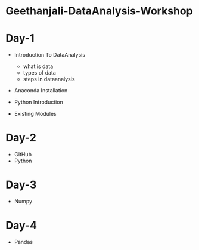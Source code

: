 # Geethanjali-DataAnalysis-Workshop

# Day-1

+ Introduction To DataAnalysis
  + what is data
  + types of data
  + steps in dataanalysis

+ Anaconda Installation

+ Python Introduction

+ Existing Modules

# Day-2

+ GitHub
+ Python


# Day-3 

+ Numpy


# Day-4

+ Pandas

